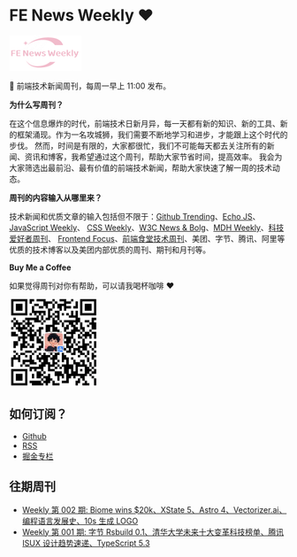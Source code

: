 # FE News Weekly ❤️

<link rel="icon" href="favicon.ico" type="image/x-icon" />

<img src="https://raw.githubusercontent.com/campcc/weekly/main/images/logo.png" width="130" height="64" />

🚀 前端技术新闻周刊，每周一早上 11:00 发布。

**为什么写周刊？**

在这个信息爆炸的时代，前端技术日新月异，每一天都有新的知识、新的工具、新的框架涌现。作为一名攻城狮，我们需要不断地学习和进步，才能跟上这个时代的步伐。
然而，时间是有限的，大家都很忙，我们不可能每天都去关注所有的新闻、资讯和博客，我希望通过这个周刊，帮助大家节省时间，提高效率。
我会为大家筛选出最前沿、最有价值的前端技术新闻，帮助大家快速了解一周的技术动态。

**周刊的内容输入从哪里来？**

技术新闻和优质文章的输入包括但不限于：[Github Trending](https://github.com/trending)、[Echo JS](https://www.echojs.com/)、[JavaScript Weekly](https://javascriptweekly.com/)、
[CSS Weekly](https://css-weekly.com/)、[W3C News & Bolg](https://www.w3.org/news-events/)、[MDH Weekly](https://mdhweekly.com/)、[科技爱好者周刊](https://github.com/ruanyf/weekly)、
[Frontend Focus](https://frontendfoc.us/)、[前端食堂技术周刊](https://github.com/Geekhyt/weekly)、美团、字节、腾讯、阿里等优质的技术博客以及美团内部优质的周刊、期刊和月刊等。

**Buy Me a Coffee**

如果觉得周刊对你有帮助，可以请我喝杯咖啡 ❤️

<img src="https://raw.githubusercontent.com/campcc/weekly/main/images/coffee.png" width="160" height="160" />

## 如何订阅？

- [Github](https://github.com/campcc/weekly)
- [RSS](https://campcc.github.io/weekly/public/rss.xml)
- [掘金专栏](https://juejin.cn/column/7304558952179023908)

## 往期周刊
- [Weekly 第 002 期: Biome wins $20k、XState 5、Astro 4、Vectorizer.ai、编程语言发展史、10s 生成 LOGO](https://campcc.github.io/weekly/docs/issue-002)
- [Weekly 第 001 期: 字节 Rsbuild 0.1、清华大学未来十大变革科技榜单、腾讯 ISUX 设计趋势速递、TypeScript 5.3](https://campcc.github.io/weekly/docs/issue-001)